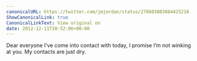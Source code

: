 ```yaml
---
canonicalURL: https://twitter.com/jmjordan/status/278603083884425216
ShowCanonicalLink: true
CanonicalLinkText: View original on
date: 2012-12-11T20:52:06+00:00
---
```

Dear everyone I’ve come into contact with today, I promise I’m not winking at you. My contacts are just dry.